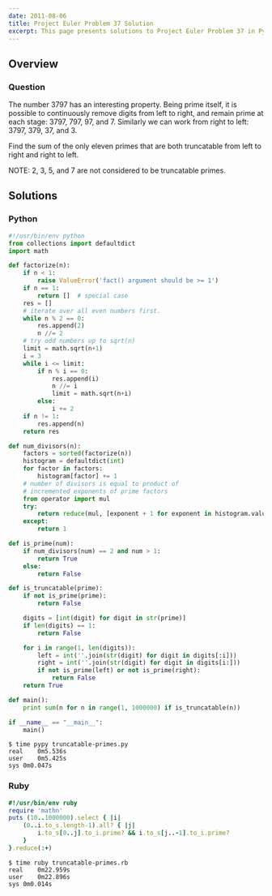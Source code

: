 ```yaml
---
date: 2011-08-06
title: Project Euler Problem 37 Solution
excerpt: This page presents solutions to Project Euler Problem 37 in Python and Ruby.
---
```



## Overview


### Question

The number 3797 has an interesting property. Being prime itself, it is possible 
to continuously remove digits from left to right, and remain prime at each 
stage: 3797, 797, 97, and 7. Similarly we can work from right to left: 3797, 
379, 37, and 3.

Find the sum of the only eleven primes that are both truncatable from left to 
right and right to left.

NOTE: 2, 3, 5, and 7 are not considered to be truncatable primes.







## Solutions

### Python

```python
#!/usr/bin/env python
from collections import defaultdict
import math

def factorize(n):
    if n < 1:
        raise ValueError('fact() argument should be >= 1')
    if n == 1:
        return []  # special case
    res = []
    # iterate over all even numbers first.
    while n % 2 == 0:
        res.append(2)
        n //= 2
    # try odd numbers up to sqrt(n)
    limit = math.sqrt(n+1)
    i = 3
    while i <= limit:
        if n % i == 0:
            res.append(i)
            n //= i
            limit = math.sqrt(n+i)
        else:
            i += 2
    if n != 1:
        res.append(n)
    return res

def num_divisors(n):
    factors = sorted(factorize(n))
    histogram = defaultdict(int)
    for factor in factors:
        histogram[factor] += 1
    # number of divisors is equal to product of 
    # incremented exponents of prime factors
    from operator import mul
    try:
        return reduce(mul, [exponent + 1 for exponent in histogram.values()])
    except:
        return 1

def is_prime(num):
    if num_divisors(num) == 2 and num > 1:
        return True
    else:
        return False

def is_truncatable(prime):
    if not is_prime(prime):
        return False

    digits = [int(digit) for digit in str(prime)]
    if len(digits) == 1:
        return False

    for i in range(1, len(digits)):
        left = int(''.join(str(digit) for digit in digits[:i]))
        right = int(''.join(str(digit) for digit in digits[i:]))
        if not is_prime(left) or not is_prime(right):
            return False
    return True

def main():
    print sum(n for n in range(1, 1000000) if is_truncatable(n))

if __name__ == "__main__":
    main()
```


```
$ time pypy truncatable-primes.py
real	0m5.536s
user	0m5.425s
sys	0m0.047s
```



### Ruby

```ruby
#!/usr/bin/env ruby
require 'mathn'
puts (10..1000000).select { |i|
	(0..i.to_s.length-1).all? { |j|
		i.to_s[0..j].to_i.prime? && i.to_s[j..-1].to_i.prime?
	}
}.reduce(:+)
```


```
$ time ruby truncatable-primes.rb
real	0m22.959s
user	0m22.896s
sys	0m0.014s
```


